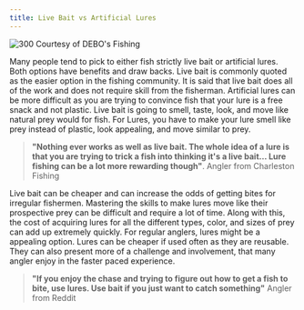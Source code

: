 ```yaml
---
title: Live Bait vs Artificial Lures
---
```

![300](https://i.ytimg.com/vi/SO0KqUGr_xM/sddefault.jpg) 
Courtesy of DEBO's Fishing

Many people tend to pick to either fish strictly live bait or artificial lures. Both options have benefits and draw backs. Live bait is commonly quoted as the easier option in the fishing community. It is said that live bait does all of the work and does not require skill from the fisherman. Artificial lures can be more difficult as you are trying to convince fish that your lure is a free snack and not plastic. Live bait is going to smell, taste, look, and move like natural prey would for fish. For Lures, you have to make your lure smell like prey instead of plastic, look appealing, and move similar to prey. 

> **"Nothing ever works as well as live bait. The whole idea of a lure is that you are trying to trick a fish into thinking it's a live bait… Lure fishing can be a lot more rewarding though"**.
>	Angler from Charleston Fishing

Live bait can be cheaper and can increase the odds of getting bites for irregular fishermen. Mastering the skills to make lures move like their prospective prey can be difficult and require a lot of time. Along with this, the cost of acquiring lures for all the different types, color, and sizes of prey can add up extremely quickly. For regular anglers, lures might be a appealing option. Lures can be cheaper if used often as they are reusable. They can also present more of a challenge and involvement, that many angler enjoy in the faster paced experience.

> **"If you enjoy the chase and trying to figure out how to get a fish to bite, use lures. Use bait if you just want to catch something"**
>	Angler from Reddit
 